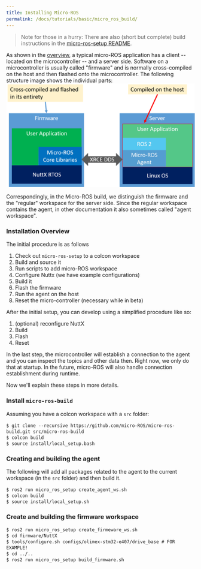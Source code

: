 ```yaml
---
title: Installing Micro-ROS
permalink: /docs/tutorials/basic/micro_ros_build/
---
```




> Note for those in a hurry: There are also (short but complete) build instructions in the [micro-ros-setup README](https://github.com/micro-ROS/micro-ros-build/blob/master/micro_ros_setup/README.md). 

As shown in the [overview](/docs/overview/), a typical micro-ROS application has a client -- located on the microcontroller -- and a server side. Software on a microcontroller is usually called "firmware" and is normally cross-compiled on the host and then flashed onto the microcontroller. The following structure image shows the individual parts:
![structure image](structure.png)

Correspondingly, in the Micro-ROS build, we distinguish the firmware and the "regular" workspace for the server side. Since the regular workspace contains the agent, in other documentation it also sometimes called "agent workspace".


### Installation Overview

The initial procedure is as follows
  
  1. Check out `micro-ros-setup` to a colcon workspace
  1. Build and source it
  1. Run scripts to add micro-ROS workspace
  1. Configure Nuttx (we have example configurations)
  1. Build it
  1. Flash the firmware
  1. Run the agent on the host
  1. Reset the micro-controller (necessary while in beta)

After the initial setup, you can develop using a simplified procedure like so:

  1. (optional) reconfigure NuttX
  1. Build
  1. Flash
  1. Reset

In the last step, the microcontroller will establish a connection to the agent and you can inspect the topics and other data then. Right now, we only do that at startup. In the future, micro-ROS will also handle connection establishment during runtime.

Now we'll explain these steps in more details.

### Install `micro-ros-build`

Assuming you have a colcon workspace with a `src` folder:

```shell
$ git clone --recursive https://github.com/micro-ROS/micro-ros-build.git src/micro-ros-build
$ colcon build
$ source install/local_setup.bash
```

### Creating and building the agent

The following will add all packages related to the agent to the current workspace (in the `src` folder) and then build it.

```shell
$ ros2 run micro_ros_setup create_agent_ws.sh
$ colcon build
$ source install/local_setup.sh
```

### Create and building the firmware workspace

```shell
$ ros2 run micro_ros_setup create_firmeware_ws.sh
$ cd firmware/NuttX
$ tools/configure.sh configs/olimex-stm32-e407/drive_base # FOR EXAMPLE!
$ cd ../..
$ ros2 run micro_ros_setup build_firmware.sh
```
